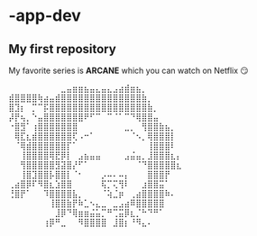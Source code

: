 # -app-dev
## My first repository

My favorite series is **ARCANE** which you can watch on Netflix 😏

⠀⠀⠀⠀⠀⠀⠀⠀⠀⣀⣤⣶⣶⣦⣤⣄⣤⣄⣠⣴⣾⣶⣦⡀⠀⠀⠀⠀⠀⠀
⣾⣿⣿⣿⣿⢷⣴⣤⣾⣿⣿⣿⣿⣿⣿⣿⣿⣿⣿⣿⣿⣿⣿⣷⡀⠀⠀⠀⠀⠀
⣿⣹⡆⠀⡉⠉⡯⣿⣿⣿⣿⣿⣿⣿⣿⣿⣿⣿⣿⣿⣿⣿⣿⣿⣷⡀⠀⠀⠀⠀
⡼⡟⢦⡀⠑⣤⣿⣿⣿⣿⣿⣿⣿⠟⠋⠉⠀⠉⠈⠁⠉⠙⢿⣿⣿⣤⠀⠀⠀⠀
⠐⣿⣻⠁⢰⣿⣿⣿⣿⣿⣿⣿⠀⠀⠀⠀⠀⠀⠀⠀⣀⡀⠀⢻⣿⣿⣷⣦⡀⠀
⠀⢿⣏⣆⣾⣿⣿⣿⣿⣿⣿⢏⠠⠒⠁⠀⠀⠀⠀⠀⠀⠈⠢⡀⢿⣿⣿⣿⡇⠀
⠀⠈⢿⣾⣿⣿⣿⣿⣿⣿⡏⠁⠀⠀⠀⠀⠀⠀⠀⠀⠀⠀⠀⠀⢸⣿⣿⣿⠇⠀
⠀⠀⢸⣿⣿⣿⣿⢿⣟⡿⡇⠀⣠⣦⣤⣤⠀⠀⠀⠀⣠⣬⣤⡀⣸⣿⣿⣿⣆⡄
⠀⠀⢻⣿⣿⣿⣿⣿⣻⣽⣿⡜⠋⠁⠀⠀⠀⠀⠀⠀⠀⠀⠈⠙⣿⣿⣿⣿⣿⣆
⠀⠀⢸⣿⣹⣿⣿⡧⣿⣿⡇⠈⠂⠀⠀⠀⡠⠤⠄⠤⡄⠀⠀⠀⣿⣿⣿⡟⠀⠀
⢀⣴⣿⡿⠏⠻⣿⣆⣱⣿⣿⠀⠀⠀⠀⠀⢯⡉⢍⢻⠇⠀⠀⣰⣿⣿⣭⠁⠀⠀
⢘⣿⡟⠁⠀⠀⠹⣿⣿⣿⣿⣧⡀⠀⠀⠀⠈⢵⣈⡶⠀⢀⣴⣿⣿⣿⣿⠷⠄⠀
⠀⠀⠀⠀⠀⠀⠀⢸⣿⣿⣷⡟⠷⣁⠢⣄⣀⠀⣀⣠⣴⠿⣿⣿⣿⣿⣿⠀⠀⠀
⠀⠀⠀⠀⠀⠀⠀⠀⣸⡿⠙⢿⣶⣶⣬⣥⡉⠛⢉⣭⡿⣆⡈⠓⠙⠛⠁⠀⠀⠀
⠀⠀⠀⠀⠀⠀⢰⡿⠛⣀⠀⠀⠻⣿⣿⣿⣿⠀⣸⣿⡆⠘⠻⣄⠄⠀⠀⠀⠀⠀
